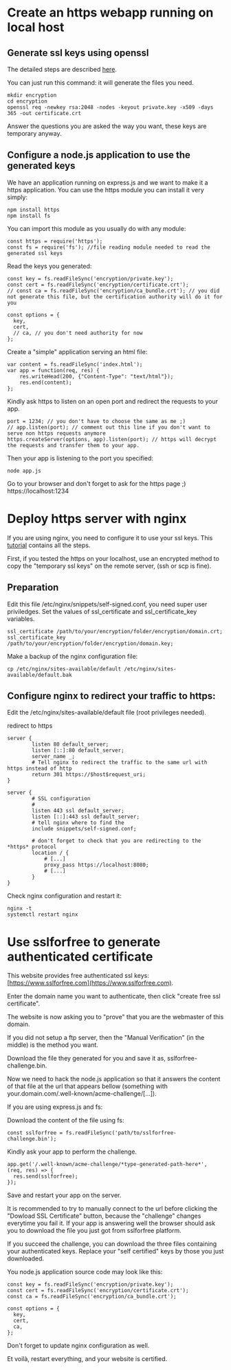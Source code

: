 # Create an https webapp running on local host

## Generate ssl keys using openssl

The detailed steps are described [here](https://www.digitalocean.com/community/tutorials/how-to-create-a-self-signed-ssl-certificate-for-nginx-in-ubuntu-16-04). 

You can just run this command: it will generate the files you need.

    mkdir encryption
    cd encryption
    openssl req -newkey rsa:2048 -nodes -keyout private.key -x509 -days 365 -out certificate.crt

Answer the questions you are asked the way you want, these keys are temporary anyway.

## Configure a node.js application to use the generated keys

We have an application running on express.js and we want to make it a https application.
You can use the https module you can install it very simply:

    npm install https
    npm install fs

You can import this module as you usually do with any module:

    const https = require('https');
    const fs = require('fs'); //file reading module needed to read the generated ssl keys

Read the keys you generated:

    const key = fs.readFileSync('encryption/private.key');
    const cert = fs.readFileSync('encryption/certificate.crt');
    // const ca = fs.readFileSync('encryption/ca_bundle.crt'); // you did not generate this file, but the certification authority will do it for you

    const options = {
      key,
      cert,
      // ca, // you don't need authority for now
    };

Create a "simple" application serving an html file:

    var content = fs.readFileSync('index.html');
    var app = function(req, res) {
        res.writeHead(200, {"Content-Type": "text/html"});
        res.end(content);
    };


Kindly ask https to listen on an open port and redirect the requests to your app.
    
    port = 1234; // you don't have to choose the same as me ;)
    // app.listen(port); // comment out this line if you don't want to serve non https requests anymore
    https.createServer(options, app).listen(port); // https will decrypt the requests and transfer them to your app.

Then your app is listening to the port you specified:

    node app.js

Go to your browser and don't forget to ask for the https page ;)
    https://localhost:1234


# Deploy https server with nginx

If you are using nginx, you need to configure it to use your ssl keys.
This [tutorial](https://www.digitalocean.com/community/tutorials/how-to-create-a-self-signed-ssl-certificate-for-nginx-in-ubuntu-16-04) contains all the steps.

First, if you tested the https on your localhost, use an encrypted method to copy the "temporary ssl keys" on the remote server, (ssh or scp is fine).


## Preparation

Edit this file /etc/nginx/snippets/self-signed.conf, you need super user priviledges.
Set the values of ssl_certificate and ssl_certificate_key variables.

    ssl_certificate /path/to/your/encryption/folder/encryption/domain.crt;
    ssl_certificate_key /path/to/your/encryption/folder/encryption/domain.key;
    
Make a backup of the nginx configuration file:
    
    cp /etc/nginx/sites-available/default /etc/nginx/sites-available/default.bak

## Configure nginx to redirect your traffic to https:

Edit the /etc/nginx/sites-available/default file (root privileges needed).

redirect to https

    server {
            listen 80 default_server;
            listen [::]:80 default_server;
            server_name _;
            # Tell nginx to redirect the traffic to the same url with https instead of http
            return 301 https://$host$request_uri;
    }

    server {
            # SSL configuration
            #
            listen 443 ssl default_server;
            listen [::]:443 ssl default_server;
            # tell nginx where to find the 
            include snippets/self-signed.conf;

            # don't forget to check that you are redirecting to the *https* protocol
            location / {
                # [...]
                proxy_pass https://localhost:8080; 
                # [...]
            }
    }

Check nginx configuration and restart it:

    nginx -t
    systemctl restart nginx


# Use sslforfree to generate authenticated certificate

This website provides free authenticated ssl keys: [https://www.sslforfree.com](https://www.sslforfree.com).

Enter the domain name you want to authenticate, then click "create free ssl certificate".

The website is now asking you to "prove" that you are the webmaster of this domain.

If you did not setup a ftp server, then the "Manual Verification" (in the middle) is the method you want.

Download the file they generated for you and save it as, sslforfree-challenge.bin.

Now we need to hack the node.js application so that it answers the content of that file at the url that appears bellow (something with your.domain.com/.well-known/acme-challenge/[...]).

If you are using express.js and fs:

Download the content of the file using fs:

    const sslforfree = fs.readFileSync('path/to/sslforfree-challenge.bin');

Kindly ask your app to perform the challenge.

    app.get('/.well-known/acme-challenge/*type-generated-path-here*', (req, res) => {
      res.send(sslforfree);
    });

Save and restart your app on the server.

It is recommended to try to manually connect to the url before clicking the "Dowload SSL Certificate" button, because the "challenge" changes everytime you fail it.
If your app is answering well the browser should ask you to download the file you just got from sslforfree platform.

If you succeed the challenge, you can download the three files containing your authenticated keys.
Replace your "self certified" keys by those you just downloaded.

You node.js application source code may look like this:

    const key = fs.readFileSync('encryption/private.key');
    const cert = fs.readFileSync('encryption/certificate.crt');
    const ca = fs.readFileSync('encryption/ca_bundle.crt');

    const options = {
      key,
      cert,
      ca,
    };


Don't forget to update nginx configuration as well.

Et voilà, restart everything, and your website is certified. 
